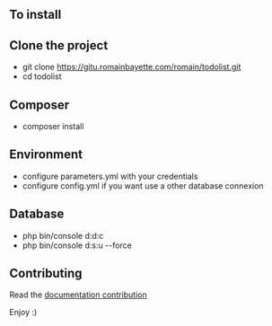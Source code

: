 To install
--------------

## Clone the project
- git clone https://gitu.romainbayette.com/romain/todolist.git
- cd todolist

## Composer
- composer install


## Environment
- configure parameters.yml with your credentials 
- configure config.yml if you want use a other database connexion


## Database
- php bin/console d:d:c
- php bin/console d:s:u --force

## Contributing
Read the <a href="https://gitu.romainbayette.com/romain/todolist/blob/development/contributing.md" title="link to doc">documentation contribution</a>
 

Enjoy :)
